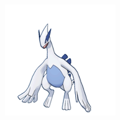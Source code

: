 <div style="text-align: center: width: 100%">
    <img src="https://github.com/kouul/kouul/blob/master/icons/lugia.gif" height="300px" width="300px">
    <!-- <hr />
    <img src="https://github.com/kouul/kouul/blob/master/icons/devto.svg" target="_blank" height="50px" width="50px"> -->
</div>